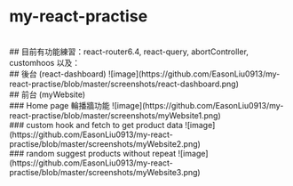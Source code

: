 # my-react-practise
<br />
## 目前有功能練習：react-router6.4, react-query, abortController, customhoos 以及：
<br />
## 後台 (react-dashboard)
![image](https://github.com/EasonLiu0913/my-react-practise/blob/master/screenshots/react-dashboard.png)
<br />
## 前台 (myWebsite)<br />
### Home page 輪播牆功能
![image](https://github.com/EasonLiu0913/my-react-practise/blob/master/screenshots/myWebsite1.png)
<br />
### custom hook and fetch to get product data
![image](https://github.com/EasonLiu0913/my-react-practise/blob/master/screenshots/myWebsite2.png)
<br />
### random suggest products without repeat
![image](https://github.com/EasonLiu0913/my-react-practise/blob/master/screenshots/myWebsite3.png)


